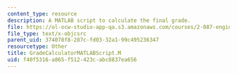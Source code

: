 ```yaml
---
content_type: resource
description: A MATLAB script to calculate the final grade.
file: https://ol-ocw-studio-app-qa.s3.amazonaws.com/courses/2-087-engineering-math-differential-equations-and-linear-algebra-fall-2014/f40f5316a865f512423cabc8837ea656_GradeCalculatorMATLABScript.m
file_type: text/x-objcsrc
parent_uid: 374078f8-287c-fd03-32a1-99c495236347
resourcetype: Other
title: GradeCalculatorMATLABScript.M
uid: f40f5316-a865-f512-423c-abc8837ea656
---
```

